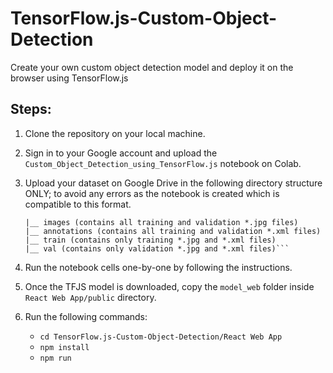 # TensorFlow.js-Custom-Object-Detection
Create your own custom object detection model and deploy it on the browser using TensorFlow.js

## Steps:

1. Clone the repository on your local machine.
2. Sign in to your Google account and upload the `Custom_Object_Detection_using_TensorFlow.js` notebook on Colab.
3. Upload your dataset on Google Drive in the following directory structure ONLY; to avoid any errors as the notebook is created which is compatible to this format.

   ```TFJS-Custom-Detection
   |__ images (contains all training and validation *.jpg files)
   |__ annotations (contains all training and validation *.xml files)
   |__ train (contains only training *.jpg and *.xml files)
   |__ val (contains only validation *.jpg and *.xml files)```
   
4. Run the notebook cells one-by-one by following the instructions.
5. Once the TFJS model is downloaded, copy the `model_web` folder inside `React Web App/public` directory.
6. Run the following commands:
   - `cd TensorFlow.js-Custom-Object-Detection/React Web App`
   - `npm install`
   - `npm run`


